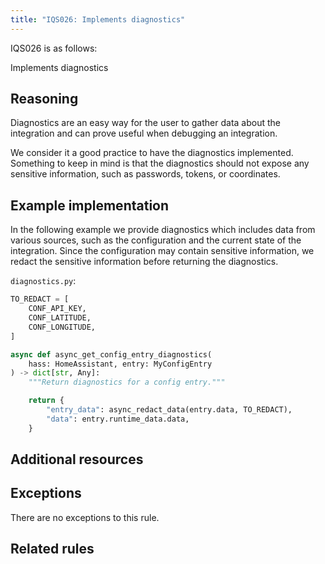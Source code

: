 ```yaml
---
title: "IQS026: Implements diagnostics"
---
```


IQS026 is as follows:

Implements diagnostics

## Reasoning

Diagnostics are an easy way for the user to gather data about the integration and can prove useful when debugging an integration.

We consider it a good practice to have the diagnostics implemented.
Something to keep in mind is that the diagnostics should not expose any sensitive information, such as passwords, tokens, or coordinates.

## Example implementation

In the following example we provide diagnostics which includes data from various sources, such as the configuration and the current state of the integration.
Since the configuration may contain sensitive information, we redact the sensitive information before returning the diagnostics.

`diagnostics.py`:
```python
TO_REDACT = [
    CONF_API_KEY,
    CONF_LATITUDE,
    CONF_LONGITUDE,
]

async def async_get_config_entry_diagnostics(
    hass: HomeAssistant, entry: MyConfigEntry
) -> dict[str, Any]:
    """Return diagnostics for a config entry."""

    return {
        "entry_data": async_redact_data(entry.data, TO_REDACT),
        "data": entry.runtime_data.data,
    }
```

## Additional resources


## Exceptions

There are no exceptions to this rule.

## Related rules

